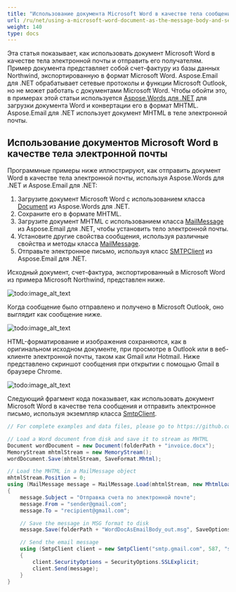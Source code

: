 ```yaml
---
title: "Использование документа Microsoft Word в качестве тела сообщения и отправка электронной почты"
url: /ru/net/using-a-microsoft-word-document-as-the-message-body-and-sending-email/
weight: 140
type: docs
---
```


Эта статья показывает, как использовать документ Microsoft Word в качестве тела электронной почты и отправить его получателям. Пример документа представляет собой счет-фактуру из базы данных Northwind, экспортированную в формат Microsoft Word. Aspose.Email для .NET обрабатывает сетевые протоколы и функции Microsoft Outlook, но не может работать с документами Microsoft Word. Чтобы обойти это, в примерах этой статьи используется [Aspose.Words для .NET](https://products.aspose.com/words/net/) для загрузки документа Word и конвертации его в формат MHTML. Aspose.Email для .NET использует документ MHTML в теле электронной почты.
## **Использование документов Microsoft Word в качестве тела электронной почты**
Программные примеры ниже иллюстрируют, как отправить документ Word в качестве тела электронной почты, используя Aspose.Words для .NET и Aspose.Email для .NET:

1. Загрузите документ Microsoft Word с использованием класса [Document](https://apireference.aspose.com/words/net/aspose.words/document) из Aspose.Words для .NET.
1. Сохраните его в формате MHTML.
1. Загрузите документ MHTML с использованием класса [MailMessage](https://apireference.aspose.com/email/net/aspose.email/mailmessage) из Aspose.Email для .NET, чтобы установить тело электронной почты.
1. Установите другие свойства сообщения, используя различные свойства и методы класса [MailMessage](https://apireference.aspose.com/email/net/aspose.email/mailmessage).
1. Отправьте электронное письмо, используя класс [SMTPClient](https://apireference.aspose.com/email/net/aspose.email.clients.smtp/smtpclient) из Aspose.Email для .NET.

Исходный документ, счет-фактура, экспортированный в Microsoft Word из примера Microsoft Northwind, представлен ниже.

![todo:image_alt_text](using-a-microsoft-word-document-as-the-message-body-and-sending-email_1.png)

Когда сообщение было отправлено и получено в Microsoft Outlook, оно выглядит как сообщение ниже.

![todo:image_alt_text](using-a-microsoft-word-document-as-the-message-body-and-sending-email_2.png)

HTML-форматирование и изображения сохраняются, как в оригинальном исходном документе, при просмотре в Outlook или в веб-клиенте электронной почты, таком как Gmail или Hotmail. Ниже представлено скриншот сообщения при открытии с помощью Gmail в браузере Chrome.

![todo:image_alt_text](using-a-microsoft-word-document-as-the-message-body-and-sending-email_3.png)

Следующий фрагмент кода показывает, как использовать документ Microsoft Word в качестве тела сообщения и отправить электронное письмо, используя экземпляр класса [SmtpClient](https://apireference.aspose.com/email/net/aspose.email.clients.smtp/smtpclient).

```csharp
// For complete examples and data files, please go to https://github.com/aspose-email/Aspose.Email-for-.NET

// Load a Word document from disk and save it to stream as MHTML
Document wordDocument = new Document(folderPath + "invoice.docx");
MemoryStream mhtmlStream = new MemoryStream();
wordDocument.Save(mhtmlStream, SaveFormat.Mhtml);

// Load the MHTML in a MailMessage object
mhtmlStream.Position = 0;
using (MailMessage message = MailMessage.Load(mhtmlStream, new MhtmlLoadOptions()))
{
    message.Subject = "Отправка счета по электронной почте";
    message.From = "sender@gmail.com";
    message.To = "recipient@gmail.com";

    // Save the message in MSG format to disk
    message.Save(folderPath + "WordDocAsEmailBody_out.msg", SaveOptions.DefaultMsgUnicode);

    // Send the email message
    using (SmtpClient client = new SmtpClient("smtp.gmail.com", 587, "sender@gmail.com", "password"))
    {
        client.SecurityOptions = SecurityOptions.SSLExplicit;
        client.Send(message);
    }
}
```